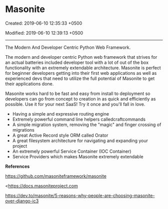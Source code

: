 # Masonite

Created: 2019-06-10 12:35:33 +0500

Modified: 2019-06-10 12:39:13 +0500

---

The Modern And Developer Centric Python Web Framework.



The modern and developer centric Python web framework that strives for an actual batteries included developer tool with a lot of out of the box functionality with an extremely extendable architecture. Masonite is perfect for beginner developers getting into their first web applications as well as experienced devs that need to utilize the full potential of Masonite to get their applications done.

Masonite works hard to be fast and easy from install to deployment so developers can go from concept to creation in as quick and efficiently as possible. Use it for your next SaaS! Try it once and you'll fall in love.
-   Having a simple and expressive routing engine
-   Extremely powerful command line helpers calledcraftcommands
-   A simple migration system, removing the "magic" and finger crossing of migrations
-   A great Active Record style ORM called Orator
-   A great filesystem architecture for navigating and expanding your project
-   An extremely powerful Service Container (IOC Container)
-   Service Providers which makes Masonite extremely extendable



**References**

<https://github.com/masoniteframework/masonite>

<https://docs.masoniteproject.com

<https://dev.to/masonite/5-reasons-why-people-are-choosing-masonite-over-django-ic3>
